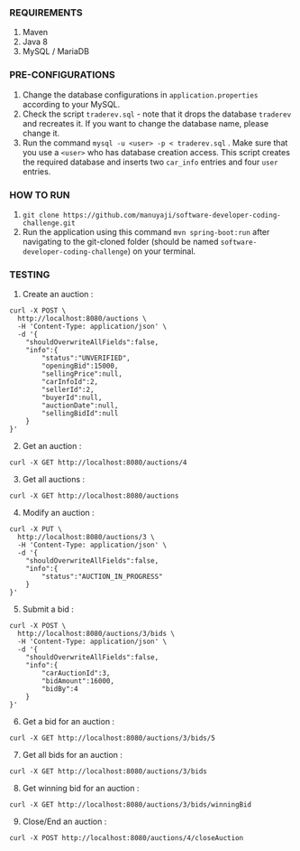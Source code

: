 ### REQUIREMENTS
1. Maven 
2. Java 8
3. MySQL / MariaDB 


### PRE-CONFIGURATIONS
1. Change the database configurations in `application.properties` according to your MySQL.
2. Check the script `traderev.sql` - note that it drops the database `traderev` and recreates it. If you want to change the database name, please change it. 
3. Run the command `mysql -u <user> -p < traderev.sql` . Make sure that you use a `<user>` who has database creation access. This script creates the required database and inserts two `car_info` entries and four `user` entries. 
 
### HOW TO RUN
1. `git clone https://github.com/manuyaji/software-developer-coding-challenge.git`
2. Run the application using this command `mvn spring-boot:run` after navigating to the git-cloned folder (should be named `software-developer-coding-challenge`) on your terminal. 

### TESTING 
1. Create an auction : 
```
curl -X POST \
  http://localhost:8080/auctions \
  -H 'Content-Type: application/json' \
  -d '{
	"shouldOverwriteAllFields":false,
	"info":{
		"status":"UNVERIFIED",
		"openingBid":15000,
		"sellingPrice":null,
		"carInfoId":2,
		"sellerId":2,
		"buyerId":null,
		"auctionDate":null,
		"sellingBidId":null
	}
}'
```
2. Get an auction : 
```
curl -X GET http://localhost:8080/auctions/4
```
3. Get all auctions : 
```
curl -X GET http://localhost:8080/auctions
```
4. Modify an auction : 
```
curl -X PUT \
  http://localhost:8080/auctions/3 \
  -H 'Content-Type: application/json' \
  -d '{
	"shouldOverwriteAllFields":false,
	"info":{
		"status":"AUCTION_IN_PROGRESS"
	}
}'
```
5. Submit a bid : 
```
curl -X POST \
  http://localhost:8080/auctions/3/bids \
  -H 'Content-Type: application/json' \
  -d '{
	"shouldOverwriteAllFields":false,
	"info":{
		"carAuctionId":3,
		"bidAmount":16000,
		"bidBy":4
	}
}'
```
6. Get a bid for an auction : 
```
curl -X GET http://localhost:8080/auctions/3/bids/5 
```
7. Get all bids for an auction : 
```
curl -X GET http://localhost:8080/auctions/3/bids 
```
8. Get winning bid for an auction : 
```
curl -X GET http://localhost:8080/auctions/3/bids/winningBid
```
9. Close/End an auction :  
```
curl -X POST http://localhost:8080/auctions/4/closeAuction 
```
